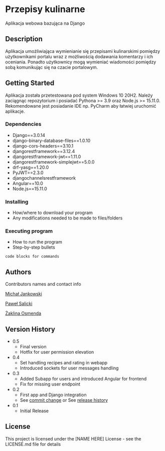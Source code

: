 # Przepisy kulinarne

Aplikacja webowa bazująca na Django

## Description
Aplikacja umożliwiająca wymienianie się przepisami kulinarskimi pomiędzy użytkownikami portalu wraz z możliwością dodawania komentarzy i ich oceniania.
Ponadto użytkownicy mogą wymieniać wiadomości pomiędzy sobą komunikując się na czacie portalowym.

## Getting Started
Aplikacja została przetestowana pod system Windows 10 20H2. Należy zaciągnąc repozytorium i posiadać Pythona >= 3.9 oraz Node.js >= 15.11.0. Rekomendowane jest posiadanie IDE np. PyCharm aby łatwiej uruchomić aplikacje.

### Dependencies
* Django==3.0.14
* django-binary-database-files==1.0.10
* django-cors-headers==3.10.1
* djangorestframework==3.12.4
* djangorestframework-jwt==1.11.0
* djangorestframework-simplejwt==5.0.0
* drf-yasg==1.20.0
* PyJWT==2.3.0
* djangochannelsrestframework
* Angular==10.0
* Node.js==15.11.0
### Installing

* How/where to download your program
* Any modifications needed to be made to files/folders

### Executing program

* How to run the program
* Step-by-step bullets
```
code blocks for commands
```

## Authors

Contributors names and contact info

[Michał Jankowski](michaljankowskiReal@gmail.com)

[Paweł Salicki](pawel.salicki@gmail.com)

[Żaklina Osmenda](aklinaoo@gmail.com)

## Version History
* 0.5
    * Final version
    * Hotfix for user permission elevation
* 0.4
    * Set handling recipes and rating in webapp
    * Introduced sockets for user messages handling
* 0.3
    * Added Subapp for users and introduced Angular for frontend
    * Fix for missing user endpoint
* 0.2
    * First app and Django integration
    * See [commit change]() or See [release history]()
* 0.1
    * Initial Release

## License

This project is licensed under the [NAME HERE] License - see the LICENSE.md file for details
